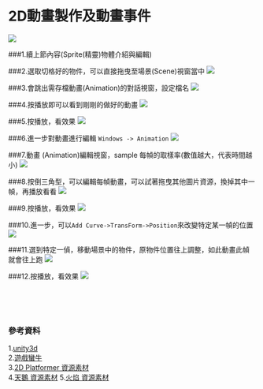 # 2D動畫製作及動畫事件

![](https://raw.githubusercontent.com/tw-hkt/Unity/master/img/000011.png)

###1.續上節內容(Sprite(精靈)物體介紹與編輯)


###2.選取切格好的物件，可以直接拖曳至場景(Scene)視窗當中
![](https://raw.githubusercontent.com/tw-hkt/Unity/master/img/000012.jpg)
 
###3.會跳出需存檔動畫(Animation)的對話視窗，設定檔名
![](https://raw.githubusercontent.com/tw-hkt/Unity/master/img/000013.jpg)

###4.按播放即可以看到剛剛的做好的動畫
![](https://raw.githubusercontent.com/tw-hkt/Unity/master/img/000014.jpg)

###5.按播放，看效果
![](https://raw.githubusercontent.com/tw-hkt/Unity/master/img/gif/001.gif)

###6.進一步對動畫進行編輯 `Windows -> Animation`
![](https://raw.githubusercontent.com/tw-hkt/Unity/master/img/000015.jpg)

###7.動畫 (Animation)編輯視窗，sample 每幀的取樣率(數值越大，代表時間越小)
![](https://raw.githubusercontent.com/tw-hkt/Unity/master/img/000016.jpg)

###8.按倒三角型，可以編輯每幀動畫，可以試著拖曳其他圖片資源，換掉其中一幀，再播放看看
![](https://raw.githubusercontent.com/tw-hkt/Unity/master/img/000017.jpg)

###9.按播放，看效果
![](https://raw.githubusercontent.com/tw-hkt/Unity/master/img/gif/002.gif)

###10.進一步，可以`Add Curve->TransForm->Position`來改變特定某一幀的位置
![](https://raw.githubusercontent.com/tw-hkt/Unity/master/img/000018.jpg)

###11.選到特定一偵，移動場景中的物件，原物件位置往上調整，如此動畫此幀就會往上跑
![](https://raw.githubusercontent.com/tw-hkt/Unity/master/img/000019.jpg)

###12.按播放，看效果
![](https://raw.githubusercontent.com/tw-hkt/Unity/master/img/gif/003.gif)

</br>
</br>
</br>

### 參考資料
1.[unity3d](http://unity3d.com/)
<br>
2.[遊戲蠻牛](http://www.unitymanual.com/)
<br>
3.[2D Platformer 資源素材](https://www.assetstore.unity3d.com/cn/#!/content/11228)
<br>
4.[天鵝 資源素材](https://raw.githubusercontent.com/tw-hkt/Unity/master/resource/swan_Sheet.png)
5.[火焰 資源素材](https://raw.githubusercontent.com/tw-hkt/Unity/master/resource/part_flame.png)